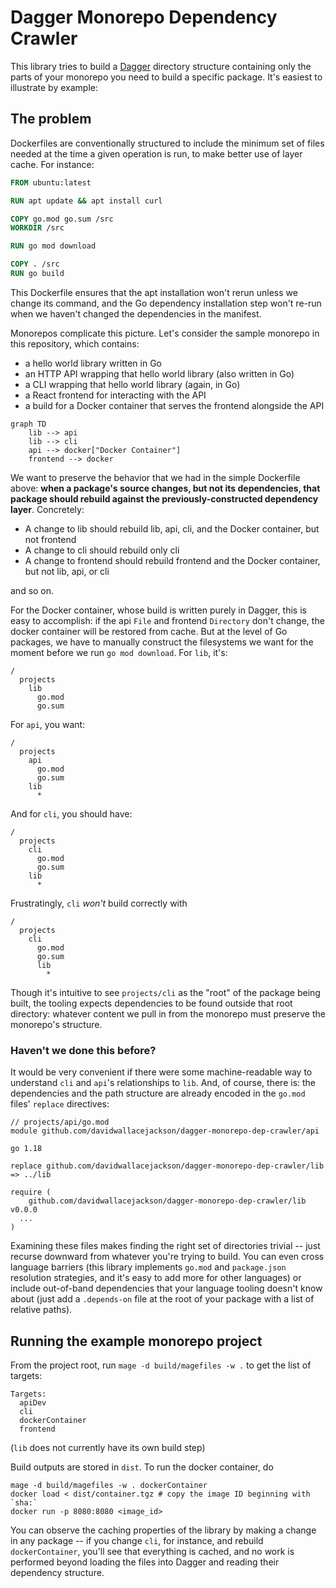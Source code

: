 # Dagger Monorepo Dependency Crawler

This library tries to build a [Dagger](http://dagger.io) directory structure containing only the parts of your monorepo you need to build a specific package. It's easiest to illustrate by example:

## The problem

Dockerfiles are conventionally structured to include the minimum set of files needed at the time a given operation is run, to make better use of layer cache. For instance:

```Dockerfile
FROM ubuntu:latest

RUN apt update && apt install curl

COPY go.mod go.sum /src
WORKDIR /src

RUN go mod download

COPY . /src
RUN go build
```

This Dockerfile ensures that the apt installation won't rerun unless we change its command, and the Go dependency installation step won't re-run when we haven't changed the dependencies in the manifest.

Monorepos complicate this picture. Let's consider the sample monorepo in this repository, which contains:

- a hello world library written in Go
- an HTTP API wrapping that hello world library (also written in Go)
- a CLI wrapping that hello world library (again, in Go)
- a React frontend for interacting with the API
- a build for a Docker container that serves the frontend alongside the API

```mermaid
graph TD
    lib --> api
    lib --> cli
    api --> docker["Docker Container"]
    frontend --> docker
```

We want to preserve the behavior that we had in the simple Dockerfile above: **when a package's source changes, but not its dependencies, that package should rebuild against the previously-constructed dependency layer**. Concretely:

- A change to lib should rebuild lib, api, cli, and the Docker container, but not frontend
- A change to cli should rebuild only cli
- A change to frontend should rebuild frontend and the Docker container, but not lib, api, or cli

and so on.

For the Docker container, whose build is written purely in Dagger, this is easy to accomplish: if the api `File` and frontend `Directory` don't change, the docker container will be restored from cache. But at the level of Go packages, we have to manually construct the filesystems we want for the moment before we run `go mod download`. For `lib`, it's:

```
/
  projects
    lib
      go.mod
      go.sum
```

For `api`, you want:

```
/
  projects
    api
      go.mod
      go.sum
    lib
      *
```

And for `cli`, you should have:

```
/
  projects
    cli
      go.mod
      go.sum
    lib
      *
```

Frustratingly, `cli` _won't_ build correctly with

```
/
  projects
    cli
      go.mod
      go.sum
      lib
        *
```

Though it's intuitive to see `projects/cli` as the "root" of the package being built, the tooling expects dependencies to be found outside that root directory: whatever content we pull in from the monorepo must preserve the monorepo's structure.

### Haven't we done this before?

It would be very convenient if there were some machine-readable way to understand `cli` and `api`'s relationships to `lib`. And, of course, there is: the dependencies and the path structure are already encoded in the `go.mod` files' `replace` directives:

```
// projects/api/go.mod
module github.com/davidwallacejackson/dagger-monorepo-dep-crawler/api

go 1.18

replace github.com/davidwallacejackson/dagger-monorepo-dep-crawler/lib => ../lib

require (
	github.com/davidwallacejackson/dagger-monorepo-dep-crawler/lib v0.0.0
  ...
)
```

Examining these files makes finding the right set of directories trivial -- just recurse downward from whatever you're trying to build. You can even cross language barriers (this library implements `go.mod` and `package.json` resolution strategies, and it's easy to add more for other languages) or include out-of-band dependencies that your language tooling doesn't know about (just add a `.depends-on` file at the root of your package with a list of relative paths).

## Running the example monorepo project

From the project root, run `mage -d build/magefiles -w .` to get the list of targets:

```
Targets:
  apiDev
  cli
  dockerContainer
  frontend
```

(`lib` does not currently have its own build step)

Build outputs are stored in `dist`. To run the docker container, do

```
mage -d build/magefiles -w . dockerContainer
docker load < dist/container.tgz # copy the image ID beginning with `sha:`
docker run -p 8080:8080 <image_id>
```

You can observe the caching properties of the library by making a change in any package -- if you change `cli`, for instance, and rebuild `dockerContainer`, you'll see that everything is cached, and no work is performed beyond loading the files into Dagger and reading their dependency structure.
